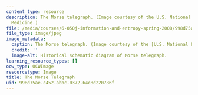 ```yaml
---
content_type: resource
description: The Morse telegraph. (Image courtesy of the U.S. National Library of
  Medicine.)
file: /media/courses/6-050j-information-and-entropy-spring-2008/998d75aec452abbc037264c8d220786f_6-050js08.jpg
file_type: image/jpeg
image_metadata:
  caption: The Morse telegraph. (Image courtesy of the [U.S. National Library of Medicine](http://www.nlm.nih.gov/nlmhome.html).)
  credit: ''
  image-alt: Historical schematic diagram of Morse telegraph.
learning_resource_types: []
ocw_type: OCWImage
resourcetype: Image
title: The Morse Telegraph
uid: 998d75ae-c452-abbc-0372-64c8d220786f
---
```

